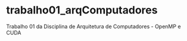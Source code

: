 # trabalho01_arqComputadores
Trabalho 01 da Disciplina de Arquitetura de Computadores - OpenMP e CUDA
